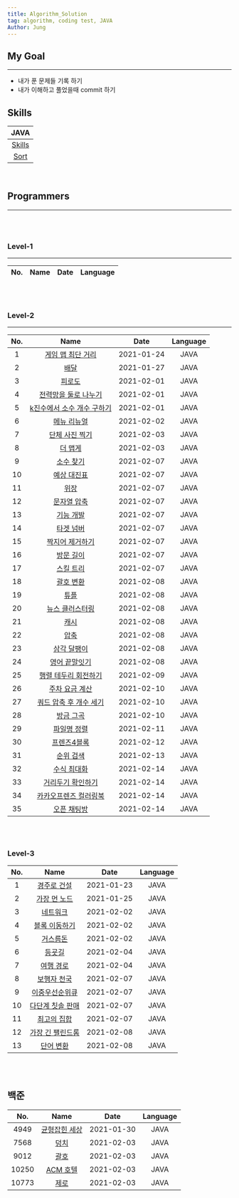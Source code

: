 ```yaml
---
title: Algorithm_Solution
tag: algorithm, coding test, JAVA
Author: Jung
---
```


## My Goal

---

- 내가 푼 문제들 기록 하기
- 내가 이해하고 풀었을때 commit 하기

## Skills

|              JAVA               |
| :-----------------------------: |
| [Skills](./java_skill/skill.md) |
|  [Sort](./java_skill/sort.md)   |

</br>

## Programmers

---

</br>
</br>

### Level-1

---

| No. | Name | Date | Language |
| :-: | :--: | :--: | -------- |

</br>
</br>

### Level-2

---

| No. |                               Name                               |    Date    | Language |
| :-: | :--------------------------------------------------------------: | :--------: | :------: |
|  1  |     [게임 맵 최단 거리](./programmers/level2/solution01.md)      | 2021-01-24 |   JAVA   |
|  2  |            [배달](./programmers/level2/solution02.md)            | 2021-01-27 |   JAVA   |
|  3  |           [피로도](./programmers/level2/solution03.md)           | 2021-02-01 |   JAVA   |
|  4  |    [전력망을 둘로 나누기](./programmers/level2/solution04.md)    | 2021-02-01 |   JAVA   |
|  5  | [k진수에서 소수 개수 구하기](./programmers/level2/solution05.md) | 2021-02-01 |   JAVA   |
|  6  |        [메뉴 리뉴얼](./programmers/level2/solution06.md)         | 2021-02-02 |   JAVA   |
|  7  |       [단체 사진 찍기](./programmers/level2/solution07.md)       | 2021-02-03 |   JAVA   |
|  8  |          [더 맵게](./programmers/level2/solution08.md)           | 2021-02-03 |   JAVA   |
|  9  |         [소수 찾기](./programmers/level2/solution09.md)          | 2021-02-07 |   JAVA   |
| 10  |        [예상 대진표](./programmers/level2/solution10.md)         | 2021-02-07 |   JAVA   |
| 11  |            [위장](./programmers/level2/solution11.md)            | 2021-02-07 |   JAVA   |
| 12  |        [문자열 압축](./programmers/level2/solution12.md)         | 2021-02-07 |   JAVA   |
| 13  |         [기능 개발](./programmers/level2/solution13.md)          | 2021-02-07 |   JAVA   |
| 14  |         [타겟 넘버](./programmers/level2/solution14.md)          | 2021-02-07 |   JAVA   |
| 15  |      [짝지어 제거하기](./programmers/level2/solution15.md)       | 2021-02-07 |   JAVA   |
| 16  |         [방문 길이](./programmers/level2/solution16.md)          | 2021-02-07 |   JAVA   |
| 17  |         [스킬 트리](./programmers/level2/solution17.md)          | 2021-02-07 |   JAVA   |
| 18  |         [괄호 변환](./programmers/level2/solution18.md)          | 2021-02-08 |   JAVA   |
| 19  |            [튜플](./programmers/level2/solution19.md)            | 2021-02-08 |   JAVA   |
| 20  |      [뉴스 클러스터링](./programmers/level2/solution20.md)       | 2021-02-08 |   JAVA   |
| 21  |            [캐시](./programmers/level2/solution21.md)            | 2021-02-08 |   JAVA   |
| 22  |            [압축](./programmers/level2/solution22.md)            | 2021-02-08 |   JAVA   |
| 23  |        [삼각 달팽이](./programmers/level2/solution23.md)         | 2021-02-08 |   JAVA   |
| 24  |       [영어 끝말잇기](./programmers/level2/solution24.md)        | 2021-02-08 |   JAVA   |
| 25  |    [행렬 테두리 회전하기](./programmers/level2/solution25.md)    | 2021-02-09 |   JAVA   |
| 26  |       [주차 요금 계산](./programmers/level2/solution26.md)       | 2021-02-10 |   JAVA   |
| 27  |   [쿼드 압축 후 개수 세기](./programmers/level2/solution27.md)   | 2021-02-10 |   JAVA   |
| 28  |         [방금 그곡](./programmers/level2/solution28.md)          | 2021-02-10 |   JAVA   |
| 29  |        [파일명 정렬](./programmers/level2/solution29.md)         | 2021-02-11 |   JAVA   |
| 30  |        [프렌즈4블록](./programmers/level2/solution30.md)         | 2021-02-12 |   JAVA   |
| 31  |         [순위 검색](./programmers/level2/solution31.md)          | 2021-02-13 |   JAVA   |
| 32  |        [수식 최대화](./programmers/level2/solution32.md)         | 2021-02-14 |   JAVA   |
| 33  |     [거리두기 확인하기](./programmers/level2/solution33.md)      | 2021-02-14 |   JAVA   |
| 34  |   [카카오프렌즈 컬러링북](./programmers/level2/solution34.md)    | 2021-02-14 |   JAVA   |
| 35  |        [오픈 채팅방](./programmers/level2/solution35.md)         | 2021-02-14 |   JAVA   |

</br>
</br>

### Level-3

| No. |                          Name                          |    Date    | Language |
| :-: | :----------------------------------------------------: | :--------: | :------: |
|  1  |   [경주로 건설](./programmers/level3/solution01.md)    | 2021-01-23 |   JAVA   |
|  2  |   [가장 먼 노드](./programmers/level3/solution02.md)   | 2021-01-25 |   JAVA   |
|  3  |     [네트워크](./programmers/level3/solution03.md)     | 2021-02-02 |   JAVA   |
|  4  |  [블록 이동하기](./programmers/level3/solution04.md)   | 2021-02-02 |   JAVA   |
|  5  |     [거스름돈](./programmers/level3/solution05.md)     | 2021-02-02 |   JAVA   |
|  6  |      [등굣길](./programmers/level3/solution06.md)      | 2021-02-04 |   JAVA   |
|  7  |    [여행 경로](./programmers/level3/solution07.md)     | 2021-02-04 |   JAVA   |
|  8  |   [보행자 천국](./programmers/level3/solution08.md)    | 2021-02-07 |   JAVA   |
|  9  |  [이중우선순위큐](./programmers/level3/solution09.md)  | 2021-02-07 |   JAVA   |
| 10  | [다단계 칫솔 판매](./programmers/level3/solution10.md) | 2021-02-07 |   JAVA   |
| 11  |   [최고의 집합](./programmers/level3/solution11.md)    | 2021-02-07 |   JAVA   |
| 12  | [가장 긴 팰린드롬](./programmers/level3/solution12.md) | 2021-02-08 |   JAVA   |
| 13  |    [단어 변환](./programmers/level3/solution13.md)     | 2021-02-08 |   JAVA   |

</br>
</br>

## 백준

|  No.  |                       Name                       |    Date    | Language |
| :---: | :----------------------------------------------: | :--------: | :------: |
| 4949  | [균형잡힌 세상](./baekjoon/class2/solution01.md) | 2021-01-30 |   JAVA   |
| 7568  |     [덩치](./baekjoon/class2/solution02.md)      | 2021-02-03 |   JAVA   |
| 9012  |     [괄호](./baekjoon/class2/solution03.md)      | 2021-02-03 |   JAVA   |
| 10250 |   [ACM 호텔](./baekjoon/class2/solution04.md)    | 2021-02-03 |   JAVA   |
| 10773 |     [제로](./baekjoon/class2/solution05.md)      | 2021-02-03 |   JAVA   |

</br>
</br>
